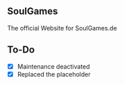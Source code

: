 ## SoulGames

The official Website for SoulGames.de

## To-Do

- [x] Maintenance deactivated
- [x] Replaced the placeholder